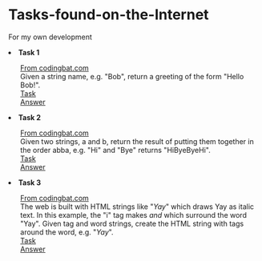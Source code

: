 # Tasks-found-on-the-Internet
For my own development

<li><strong>Task 1</li></strong> 
<ul> 
    <a href="https://codingbat.com/java"> From codingbat.com </a><br>
    <a>Given a string name, e.g. "Bob", return a greeting of the form "Hello Bob!".</a><br>
    <a href="Package/Task 1/Task">Task</a><br>
    <a href="Package/Task 1/Answer">Answer</a>
</ul>
<li><strong>Task 2</li></strong> 
<ul> 
    <a href="https://codingbat.com/java"> From codingbat.com </a><br>
    <a>Given two strings, a and b, return the result of putting them together in the order abba, e.g. "Hi" and "Bye" returns "HiByeByeHi".</a><br>
    <a href="Package/Task 2/Task">Task</a><br>
    <a href="Package/Task 2/Answer">Answer</a>
</ul>
<li><strong>Task 3</li></strong> 
<ul> 
    <a href="https://codingbat.com/java"> From codingbat.com </a><br>
    <a>The web is built with HTML strings like "<i>Yay</i>" which draws Yay as italic text. In this example, the "i" tag makes <i> and </i> which surround the word "Yay". Given tag and word strings, create the HTML string with tags around the word, e.g. "<i>Yay</i>".</a><br>
    <a href="Package/Task 3/Task">Task</a><br>
    <a href="Package/Task 3/Answer">Answer</a>
</ul>

